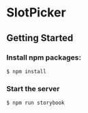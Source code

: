 # SlotPicker

## Getting Started

### Install npm packages:

	$ npm install

### Start the server

	$ npm run storybook